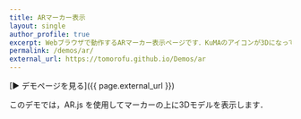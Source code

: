 ```yaml
---
title: ARマーカー表示
layout: single
author_profile: true
excerpt: Webブラウザで動作するARマーカー表示ページです．KuMAのアイコンが3Dになって飛び出します．
permalink: /demos/ar/
external_url: https://tomorofu.github.io/Demos/ar
---
```


[▶ デモページを見る]({{ page.external_url }})

このデモでは，AR.js を使用してマーカーの上に3Dモデルを表示します．
